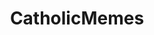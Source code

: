 ---
title: CatholicMemes
crosslinks:
- KnightsOfPineapple
- Catholicism
- Christianity
- Serendipity
- dankchristianmemes
---